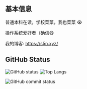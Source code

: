 ## 基本信息

普通本科在读，学校菜菜，我也菜菜 😭

操作系统爱好者（确信😋

我的博客: https://s5n.xyz/

## GitHub Status

![GitHub status](https://github-readme-stats.vercel.app/api?username=suoyuan666&show_icons=true) ![Top Langs](https://github-readme-stats.vercel.app/api/top-langs/?username=suoyuan666&hide=html,astro,typescript,css,javascript)

![GitHub commit status](https://github-profile-summary-cards.vercel.app/api/cards/profile-details?username=suoyuan666)
